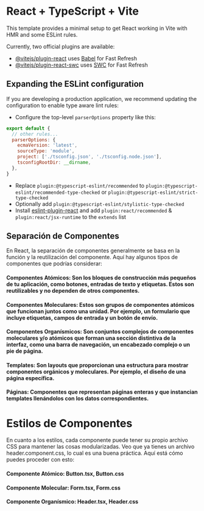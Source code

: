 # React + TypeScript + Vite

This template provides a minimal setup to get React working in Vite with HMR and some ESLint rules.

Currently, two official plugins are available:

- [@vitejs/plugin-react](https://github.com/vitejs/vite-plugin-react/blob/main/packages/plugin-react/README.md) uses [Babel](https://babeljs.io/) for Fast Refresh
- [@vitejs/plugin-react-swc](https://github.com/vitejs/vite-plugin-react-swc) uses [SWC](https://swc.rs/) for Fast Refresh

## Expanding the ESLint configuration

If you are developing a production application, we recommend updating the configuration to enable type aware lint rules:

- Configure the top-level `parserOptions` property like this:

```js
export default {
  // other rules...
  parserOptions: {
    ecmaVersion: 'latest',
    sourceType: 'module',
    project: ['./tsconfig.json', './tsconfig.node.json'],
    tsconfigRootDir: __dirname,
  },
}
```

- Replace `plugin:@typescript-eslint/recommended` to `plugin:@typescript-eslint/recommended-type-checked` or `plugin:@typescript-eslint/strict-type-checked`
- Optionally add `plugin:@typescript-eslint/stylistic-type-checked`
- Install [eslint-plugin-react](https://github.com/jsx-eslint/eslint-plugin-react) and add `plugin:react/recommended` & `plugin:react/jsx-runtime` to the `extends` list


## Separación de Componentes
En React, la separación de componentes generalmente se basa en la función y la reutilización del componente. Aquí hay algunos tipos de componentes que podrías considerar:

#### Componentes Atómicos: Son los bloques de construcción más pequeños de tu aplicación, como botones, entradas de texto y etiquetas. Estos son reutilizables y no dependen de otros componentes.

####  Componentes Moleculares: Estos son grupos de componentes atómicos que funcionan juntos como una unidad. Por ejemplo, un formulario que incluye etiquetas, campos de entrada y un botón de envío.

####  Componentes Organísmicos: Son conjuntos complejos de componentes moleculares y/o atómicos que forman una sección distintiva de la interfaz, como una barra de navegación, un encabezado complejo o un pie de página.

####  Templates: Son layouts que proporcionan una estructura para mostrar componentes orgánicos y moleculares. Por ejemplo, el diseño de una página específica.

#### Páginas: Componentes que representan páginas enteras y que instancian templates llenándolos con los datos correspondientes.

# Estilos de Componentes
En cuanto a los estilos, cada componente puede tener su propio archivo CSS para mantener las cosas modularizadas. Veo que ya tienes un archivo header.component.css, lo cual es una buena práctica. Aquí está cómo puedes proceder con esto:

#### Componente Atómico: Button.tsx, Button.css
#### Componente Molecular: Form.tsx, Form.css
#### Componente Organísmico: Header.tsx, Header.css